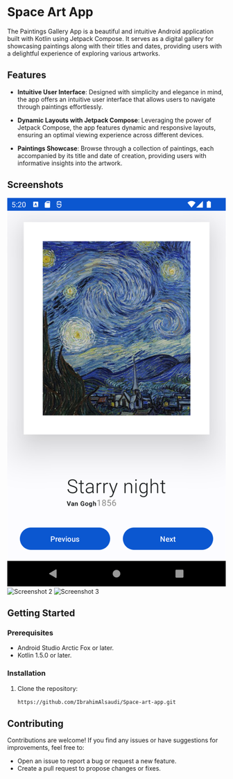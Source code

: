 # Space Art App


The Paintings Gallery App is a beautiful and intuitive Android application built with Kotlin using Jetpack Compose. It serves as a digital gallery for showcasing paintings along with their titles and dates, providing users with a delightful experience of exploring various artworks.

## Features

- **Intuitive User Interface**: Designed with simplicity and elegance in mind, the app offers an intuitive user interface that allows users to navigate through paintings effortlessly.

- **Dynamic Layouts with Jetpack Compose**: Leveraging the power of Jetpack Compose, the app features dynamic and responsive layouts, ensuring an optimal viewing experience across different devices.

- **Paintings Showcase**: Browse through a collection of paintings, each accompanied by its title and date of creation, providing users with informative insights into the artwork.


## Screenshots

![Screenshot 1](screenshots/screenshot1.png)
![Screenshot 2](screenshots/screenshot2.png)
![Screenshot 3](screenshots/screenshot3.png)

## Getting Started

### Prerequisites

- Android Studio Arctic Fox or later.
- Kotlin 1.5.0 or later.

### Installation

1. Clone the repository:

   ```bash
   https://github.com/IbrahimAlsaudi/Space-art-app.git


## Contributing

Contributions are welcome! If you find any issues or have suggestions for improvements, feel free to:

- Open an issue to report a bug or request a new feature.
- Create a pull request to propose changes or fixes.


 
